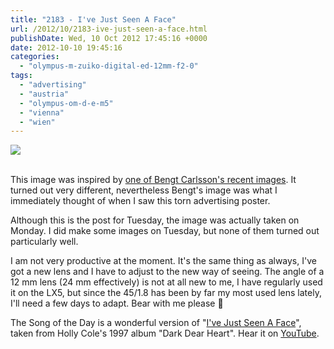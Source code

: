 ```yaml
---
title: "2183 - I've Just Seen A Face"
url: /2012/10/2183-ive-just-seen-a-face.html
publishDate: Wed, 10 Oct 2012 17:45:16 +0000
date: 2012-10-10 19:45:16
categories: 
  - "olympus-m-zuiko-digital-ed-12mm-f2-0"
tags: 
  - "advertising"
  - "austria"
  - "olympus-om-d-e-m5"
  - "vienna"
  - "wien"
---
```

<div class="container">
<div class="center"><a target="_blank" href="https://d25zfm9zpd7gm5.cloudfront.net/1200x1200/2012/20121008_170034_lr.jpg"><img src="https://d25zfm9zpd7gm5.cloudfront.net/0600x0600/2012/20121008_170034_lr.jpg" /></a></div>
</div>
<br />

This image was inspired by <a href="http://www.flickr.com/photos/bengt_carlsson/8069544307/in/photostream" target="_blank">one of Bengt Carlsson's recent images</a>. It turned out very different, nevertheless Bengt's image was what I immediately thought of when I saw this torn advertising poster. 

Although this is the post for Tuesday, the image was actually taken on Monday. I did make some images on Tuesday, but none of them turned out particularly well. 

I am not very productive at the moment. It's the same thing as always, I've got a new lens and I have to adjust to the new way of seeing. The angle of a 12 mm lens (24 mm effectively) is not at all new to me, I have regularly used it on the LX5, but since the 45/1.8 has been by far my most used lens lately, I'll need a few days to adapt. Bear with me please 🙂

 The Song of the Day is a wonderful version of "<a href="http://www.lyricsmode.com/lyrics/b/beatles/ive_just_seen_a_face.html" target="_blank">I've Just Seen A Face</a>", taken from Holly Cole's 1997 album "Dark Dear Heart". Hear it on <a href="http://www.youtube.com/watch?v=LuIzfSzkitY" target="_blank">YouTube</a>.
